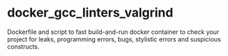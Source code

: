 # docker_gcc_linters_valgrind
Dockerfile and script to fast build-and-run docker container to check your project for leaks, programming errors, bugs, stylistic errors and suspicious constructs.
